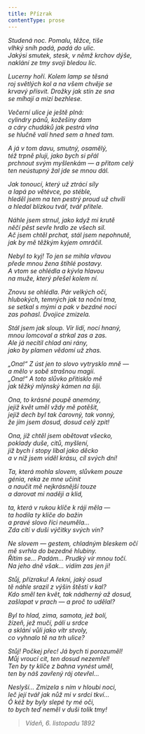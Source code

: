 ```yaml
---
title: Přízrak
contentType: prose
---
```


_Studená noc. Pomalu, těžce, tiše  
vlhký sníh padá, padá do ulic.  
Jakýsi smutek, stesk, v němž krchov dýše,  
naklání ze tmy svoji bledou líc._

_Lucerny hoří. Kolem lamp se těsná  
roj světlých kol a na všem chvěje se  
krvavý přísvit. Drožky jak stín ze sna  
se míhají a mizí bezhlese._

_Večerní ulice je ještě plná:  
cylindry pánů, kožešiny dam  
a cáry chudáků jak pestrá vlna  
se hlučně valí hned sem a hned tam._

_A já v tom davu, smutný, osamělý,  
též trpně pluji, jako bych si přál  
prchnout svým myšlenkám — a přitom celý  
ten neústupný žal jde se mnou dál._

_Jak tonoucí, který už ztrácí síly  
a lapá po větévce, po stéble,  
hleděl jsem na ten pestrý proud už chvíli  
a hledal blízkou tvář, tvář přítele._

_Náhle jsem strnul, jako když mi krutě  
něčí pěst sevře hrdlo ze všech sil.  
Ač jsem chtěl prchat, stál jsem nepohnutě,  
jak by mě těžkým kyjem omráčil._

_Nebyl to kyj! To jen se mihla vřavou  
přede mnou žena štíhlé postavy.  
A vtom se ohlédla a kývla hlavou  
na muže, který přešel kolem ní._

_Znovu se ohlédla. Pár velkých očí,  
hlubokých, temných jak ta noční tma,  
se setkal s mými a pak v bezdné noci  
zas pohasl. Dvojice zmizela._

_Stál jsem jak sloup. Vír lidí, nocí hnaný,  
mnou lomcoval a strkal zas a zas.  
Ale já necítil chlad ani rány,  
jako by plamen vědomí už zhas._

_„Ona!“ Z úst jen to slovo vytrysklo mně —  
a mělo v sobě strašnou magii.  
„Ona!“ A toto slůvko přitisklo mě  
jak těžký mlýnský kámen na šíji._

_Ona, to krásné poupě anemóny,  
jejíž květ uměl vždy mě potěšit,  
jejíž dech byl tak čarovný, tak vonný,  
že jím jsem dosud, dosud celý zpit!_

_Ona, jíž chtěl jsem obětovat všecko,  
poklady duše, citů, myšlení,  
jíž bych i stopy líbal jako děcko  
a v níž jsem viděl krásu, cíl svých dní!_

_Ta, která mohla slovem, slůvkem pouze  
génia, reka ze mne učinit  
a naučit mě nejkrásnější touze  
a darovat mi naději a klid,_

_ta, která v rukou klíče k ráji měla —  
ta hodila ty klíče do bažin  
a pravé slovo říci neuměla…  
Zda cítí v duši výčitky svých vin?_

_Ne slovem — gestem, chladným bleskem očí  
mě svrhla do bezedné hlubiny.  
Řítím se… Padám… Prudký vír mnou točí.  
Na jeho dně však… vidím zas jen ji!_

_Stůj, přízraku! A řekni, jaký osud  
tě náhle srazil z výšin štěstí v kal?  
Kdo směl ten květ, tak nádherný až dosud,  
zašlapat v prach — a proč to udělal?_

_Byl to hlad, zima, samota, jež bolí,  
žízeň, jež mučí, pálí u srdce  
a sklání vůli jako vítr stvoly,  
co vyhnalo tě na trh ulice?_

_Stůj! Počkej přec! Já bych ti porozuměl!  
Můj vroucí cit, ten dosud nezemřel!  
Ten by ty klíče z bahna vynést uměl,  
ten by náš zavřený ráj otevřel…_

_Neslyší… Zmizela s ním v hloubi noci,  
leč její tvář jak nůž mi v srdci tkví…  
Ó kéž by byly slepé ty mé oči,  
to bych teď neměl v duši tolik tmy!_

> _Vídeň, 6. listopadu 1892_
